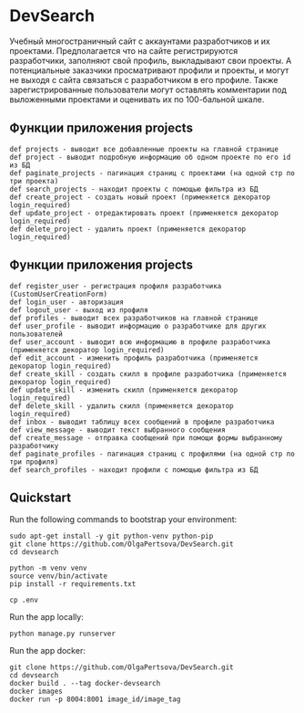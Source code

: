 # DevSearch

Учебный многостраничный сайт с аккаунтами разработчиков и их проектами. Предполагается что на сайте регистрируются разработчики, заполняют свой профиль, выкладывают свои проекты. А потенциальные заказчики просматривают профили и проекты, и могут не выходя с сайта связаться с разработчиком в его профиле. Также зарегистрированные пользователи могут оставлять комментарии под выложенными проектами и оценивать их по 100-бальной шкале. 

## Функции приложения projects

    def projects - выводит все добавленные проекты на главной странице
    def project - выводит подробную информацию об одном проекте по его id из БД
    def paginate_projects - пагинация страниц с проектами (на одной стр по три проекта)
    def search_projects - находит проекты с помощью фильтра из БД
    def create_project - создать новый проект (применяется декоратор login_required)
    def update_project - отредактировать проект (применяется декоратор login_required)
    def delete_project - удалить проект (применяется декоратор login_required)

## Функции приложения projects

    def register_user - регистрация профиля разработчика (CustomUserCreationForm)
    def login_user - авторизация 
    def logout_user - выход из профиля
    def profiles - выводит всех разработчиков на главной странице
    def user_profile - выводит информацию о разработчике для других пользователей
    def user_account - выводит всю информацию в профиле разработчика (применяется декоратор login_required)
    def edit_account - изменить профиль разработчика (применяется декоратор login_required)
    def create_skill - создать скилл в профиле разработчика (применяется декоратор login_required)
    def update_skill - изменить скилл (применяется декоратор login_required)
    def delete_skill - удалить скилл (применяется декоратор login_required)
    def inbox - выводит таблицу всех сообщений в профиле разработчика
    def view_message - выводит текст выбранного сообщения
    def create_message - отправка сообщений при помощи формы выбранному разработчику
    def paginate_profiles - пагинация страниц с профилями (на одной стр по три профиля) 
    def search_profiles - находит профили с помощью фильтра из БД

## Quickstart

Run the following commands to bootstrap your environment:

    sudo apt-get install -y git python-venv python-pip
    git clone https://github.com/OlgaPertsova/DevSearch.git
    cd devsearch

    python -m venv venv
    source venv/bin/activate
    pip install -r requirements.txt

    cp .env

Run the app locally:
    
    python manage.py runserver

Run the app docker:

    git clone https://github.com/OlgaPertsova/DevSearch.git
    cd devsearch
    docker build . --tag docker-devsearch
    docker images
    docker run -p 8004:8001 image_id/image_tag
    
